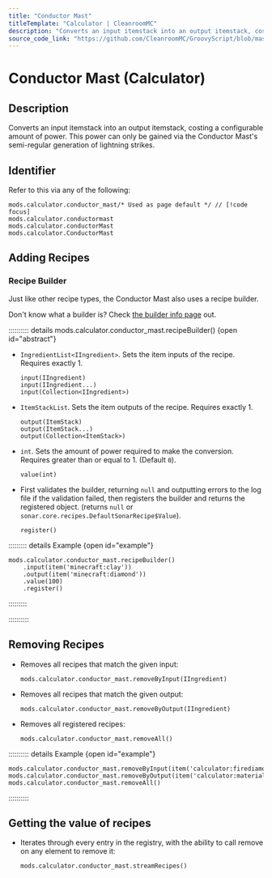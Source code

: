 ```yaml
---
title: "Conductor Mast"
titleTemplate: "Calculator | CleanroomMC"
description: "Converts an input itemstack into an output itemstack, costing a configurable amount of power. This power can only be gained via the Conductor Mast's semi-regular generation of lightning strikes."
source_code_link: "https://github.com/CleanroomMC/GroovyScript/blob/master/src/main/java/com/cleanroommc/groovyscript/compat/mods/calculator/ConductorMast.java"
---
```


# Conductor Mast (Calculator)

## Description

Converts an input itemstack into an output itemstack, costing a configurable amount of power. This power can only be gained via the Conductor Mast's semi-regular generation of lightning strikes.

## Identifier

Refer to this via any of the following:

```groovy:no-line-numbers {1}
mods.calculator.conductor_mast/* Used as page default */ // [!code focus]
mods.calculator.conductormast
mods.calculator.conductorMast
mods.calculator.ConductorMast
```


## Adding Recipes

### Recipe Builder

Just like other recipe types, the Conductor Mast also uses a recipe builder.

Don't know what a builder is? Check [the builder info page](../../groovy/builder.md) out.

:::::::::: details mods.calculator.conductor_mast.recipeBuilder() {open id="abstract"}
- `IngredientList<IIngredient>`. Sets the item inputs of the recipe. Requires exactly 1.

    ```groovy:no-line-numbers
    input(IIngredient)
    input(IIngredient...)
    input(Collection<IIngredient>)
    ```

- `ItemStackList`. Sets the item outputs of the recipe. Requires exactly 1.

    ```groovy:no-line-numbers
    output(ItemStack)
    output(ItemStack...)
    output(Collection<ItemStack>)
    ```

- `int`. Sets the amount of power required to make the conversion. Requires greater than or equal to 1. (Default `0`).

    ```groovy:no-line-numbers
    value(int)
    ```

- First validates the builder, returning `null` and outputting errors to the log file if the validation failed, then registers the builder and returns the registered object. (returns `null` or `sonar.core.recipes.DefaultSonarRecipe$Value`).

    ```groovy:no-line-numbers
    register()
    ```

::::::::: details Example {open id="example"}
```groovy:no-line-numbers
mods.calculator.conductor_mast.recipeBuilder()
    .input(item('minecraft:clay'))
    .output(item('minecraft:diamond'))
    .value(100)
    .register()
```

:::::::::

::::::::::

## Removing Recipes

- Removes all recipes that match the given input:

    ```groovy:no-line-numbers
    mods.calculator.conductor_mast.removeByInput(IIngredient)
    ```

- Removes all recipes that match the given output:

    ```groovy:no-line-numbers
    mods.calculator.conductor_mast.removeByOutput(IIngredient)
    ```

- Removes all registered recipes:

    ```groovy:no-line-numbers
    mods.calculator.conductor_mast.removeAll()
    ```

:::::::::: details Example {open id="example"}
```groovy:no-line-numbers
mods.calculator.conductor_mast.removeByInput(item('calculator:firediamond'))
mods.calculator.conductor_mast.removeByOutput(item('calculator:material:7'))
mods.calculator.conductor_mast.removeAll()
```

::::::::::

## Getting the value of recipes

- Iterates through every entry in the registry, with the ability to call remove on any element to remove it:

    ```groovy:no-line-numbers
    mods.calculator.conductor_mast.streamRecipes()
    ```
